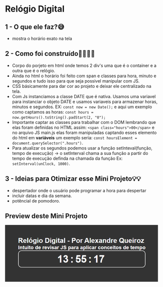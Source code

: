 # Relógio Digital

## 1 - O que ele faz?😅
* mostra o horário exato na tela

## 2 - Como foi construído👨‍💻👨‍🔧
* Corpo do porjeto em html onde temos 2 div's uma que é o container e a outra que é o relógio.
* Ainda no html o horário foi feito com span e classes para hora, minuto e segundos e tudo isso para que seja possivel manipular com JS.
* CSS básicamente para dar cor ao projeto e deixar ele centralizado na tela.
* Com Js instanciamos a classe DATE que é nativa. Usamos uma variavel para instanciar o objeto DATE e usamos variaveis para armazenar horas, minutos e segundos. EX: ```const now = new Date();``` e aqui um exemplo como captamos as horas: ```const hours = now.getHours().toString().padStart(2, "0");```
* Importante captar as classes para trabalhar com o DOM lembrando que elas foram definidas no HTML assim: ```<span class="hours">00</span>``` e no arquivo JS main.js elas foram manipuladas captando esses elemento do html em <b>variáveis</b> um exemplo seria: ```const hoursElement = document.querySelector(".hours")```.
* Para atualizar os segundos podemos usar a função setInteval(função, tempo de execução) -> o setInterval chama a sua função a partir do tempo de execução definda na chamada da função Ex: ```setInterval(unClock, 1000)```.

## 3 - Ideias para Otimizar esse Mini Projeto💡💡
* despertador onde o usuário pode programar a hora para despertar
* incluir datas e dia da semana.
* potêncial de pomodoro.

## Preview deste Mini Projeto
![alt text](image.png)